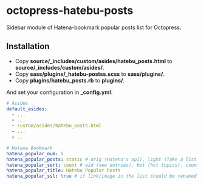 # octopress-hatebu-posts
Sidebar module of Hatena-bookmark popular posts list for  Octopress.

## Installation

* Copy **source/_includes/custom/asides/hatebu_posts.html** to **source/_includes/custom/asides/**.
* Copy **sass/plugins/_hatebu-postss.scss** to **sass/plugins/**.
* Copy **plugins/hatebu_posts.rb** to **plugins/**.

And set your configuration in **_config.yml**:

```yaml
# Asides
default_asides:
  - ...
  - ...
  - custom/asides/hatebu_posts.html
  - ...
  - ...

# Hatena Bookmark
hatena_popular_num: 5
hatena_popular_posts: static # orig (Hatena's api), light (Take a list from entrylist, dynamically made by js), feed (Take a list from RSS, with thumbnails, dynamically by js), static (Take a list from RSS, with thumbnails, generated at `rake generate`)
hatena_popular_sort: count # eid (new entries), hot (hot topics), count (order by hatebu counts)
hatena_popular_title: Hatebu Popular Posts
hatena_popular_ssl: true # if link/image in the list should be renamed to https or not
```
